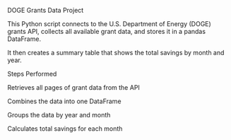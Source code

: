 DOGE Grants Data Project

This Python script connects to the U.S. Department of Energy (DOGE) grants API, collects all available grant data, and stores it in a pandas DataFrame.

It then creates a summary table that shows the total savings by month and year.

Steps Performed

Retrieves all pages of grant data from the API

Combines the data into one DataFrame

Groups the data by year and month

Calculates total savings for each month